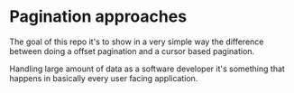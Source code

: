 # Pagination approaches

The goal of this repo it's to show in a very simple way the difference between doing a offset pagination and a cursor based pagination.

Handling large amount of data as a software developer it's something that happens in basically every user facing application. 
